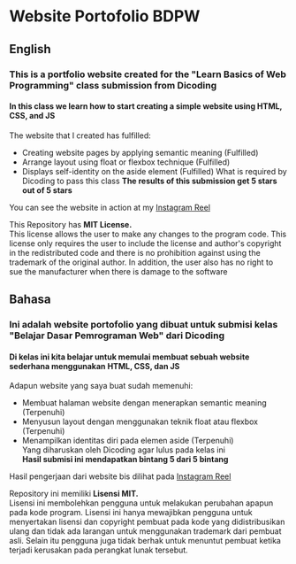 # Website Portofolio BDPW

## English
### This is a portfolio website created for the "Learn Basics of Web Programming" class submission from Dicoding ###

#### In this class we learn how to start creating a simple website using HTML, CSS, and JS
The website that I created has fulfilled:
- Creating website pages by applying semantic meaning (Fulfilled)
- Arrange layout using float or flexbox technique (Fulfilled)
- Displays self-identity on the aside element (Fulfilled)
What is required by Dicoding to pass this class
**The results of this submission get 5 stars out of 5 stars**

You can see the website in action at my [Instagram Reel](https://www.instagram.com/reel/CgrfYDaKJKq/)

This Repository has **MIT License.**   
This license allows the user to make any changes to the program code. This license only requires the user to include the license and author's copyright in the redistributed code and there is no prohibition against using the trademark of the original author. In addition, the user also has no right to sue the manufacturer when there is damage to the software

## Bahasa
### Ini adalah website portofolio yang dibuat untuk submisi kelas "Belajar Dasar Pemrograman Web" dari Dicoding ###

#### Di kelas ini kita belajar untuk memulai membuat sebuah website sederhana menggunakan HTML, CSS, dan JS  
Adapun website yang saya buat sudah memenuhi:  
- Membuat halaman website dengan menerapkan semantic meaning (Terpenuhi)  
- Menyusun layout dengan menggunakan teknik float atau flexbox (Terpenuhi)  
- Menampilkan identitas diri pada elemen aside (Terpenuhi)  
Yang diharuskan oleh Dicoding agar lulus pada kelas ini  
**Hasil submisi ini mendapatkan bintang 5 dari 5 bintang**   

Hasil pengerjaan dari website bis dilihat pada [Instagram Reel](https://www.instagram.com/reel/CgrfYDaKJKq/)

Repository ini memiliki **Lisensi MIT.**      
Lisensi ini membolehkan pengguna untuk melakukan perubahan apapun pada kode program. Lisensi ini hanya mewajibkan pengguna untuk menyertakan lisensi dan copyright pembuat pada kode yang didistribusikan ulang dan tidak ada larangan untuk menggunakan trademark dari pembuat asli. Selain itu pengguna juga tidak berhak untuk menuntut pembuat ketika terjadi kerusakan pada perangkat lunak tersebut.

